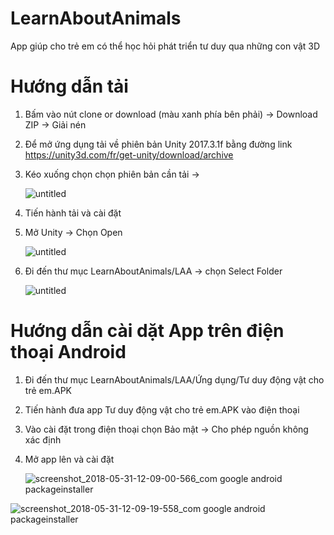 # LearnAboutAnimals
App giúp cho trẻ em có thể học hỏi phát triển tư duy qua những con vật 3D

# Hướng dẫn tải
1) Bấm vào nút clone or download (màu xanh phía bên phải) -> Download ZIP -> Giải nén 
2) Để mở ứng dụng tải về phiên bản Unity 2017.3.1f bằng đường link https://unity3d.com/fr/get-unity/download/archive
3) Kéo xuống chọn chọn phiên bản cần tải ->


	![untitled](https://user-images.githubusercontent.com/32415728/40850228-4ec1aef8-65ee-11e8-9fc3-88925e9608bf.png)

4) Tiến hành tải và cài đặt
5) Mở Unity -> Chọn Open 
		
	![untitled](https://user-images.githubusercontent.com/32415728/40850455-d80630f8-65ee-11e8-99a5-c559f81b904a.png)
6) Đi đến thư mục LearnAboutAnimals/LAA  -> chọn Select Folder
	
	![untitled](https://user-images.githubusercontent.com/32415728/40850568-29302eac-65ef-11e8-99a3-397eff95e87a.png)
	
# Hướng dẫn cài dặt App trên điện thoại Android

1) Đi đến thư mục LearnAboutAnimals/LAA/Ứng dụng/Tư duy động vật cho trẻ em.APK
2) Tiến hành đưa app Tư duy động vật cho trẻ em.APK vào điện thoại
3) Vào cài đặt trong điện thoại chọn Bảo mật -> Cho phép nguồn không xác định
4) Mở app lên và cài đặt

	![screenshot_2018-05-31-12-09-00-566_com google android packageinstaller](https://user-images.githubusercontent.com/32415728/40850810-cb66f912-65ef-11e8-8152-ce237be05e22.png)


![screenshot_2018-05-31-12-09-19-558_com google android packageinstaller](https://user-images.githubusercontent.com/32415728/40850846-e32d0c58-65ef-11e8-8cec-33741fad0447.png)


